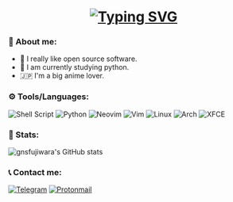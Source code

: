 <h1 align="center">
  <a href="https://git.io/typing-svg"><img src="https://readme-typing-svg.demolab.com?font=Monoid&size=16&pause=1000&center=true&vCenter=true&width=435&lines=Hello%2C+my+name+is++Gustavo+Vin%C3%ADcios;Currently+i+am+a+programming+student." alt="Typing SVG" /></a>
</h1>

### 📖 About me:

- 🐧 I really like open source software.
- 🌱 I am currently studying python.
- 🇯🇵 I'm a big anime lover.

### ⚙️ Tools/Languages:

![Shell Script](https://img.shields.io/badge/shell_script-%23121011.svg?style=for-the-badge&logo=gnu-bash&logoColor=white)
![Python](https://img.shields.io/badge/python-3670A0?style=for-the-badge&logo=python&logoColor=ffdd54)
![Neovim](https://img.shields.io/badge/NeoVim-%2357A143.svg?&style=for-the-badge&logo=neovim&logoColor=white)
![Vim](https://img.shields.io/badge/VIM-%2311AB00.svg?style=for-the-badge&logo=vim&logoColor=white)
![Linux](https://img.shields.io/badge/Linux-FCC624?style=for-the-badge&logo=linux&logoColor=black)
![Arch](https://img.shields.io/badge/Arch%20Linux-1793D1?logo=arch-linux&logoColor=fff&style=for-the-badge)
![XFCE](https://img.shields.io/badge/XFCE-%232284F2.svg?style=for-the-badge&logo=xfce&logoColor=white)

### 🌟 Stats:

![gnsfujiwara's GitHub stats](https://github-readme-stats.vercel.app/api?username=gnsfujiwara&count_private=true&show_icons=true&theme=react)

### 📞 Contact me:

[![Telegram](https://img.shields.io/badge/Telegram-2CA5E0?style=for-the-badge&logo=telegram&logoColor=white)](https://t.me/gnsfujiwara)
[![Protonmail](https://img.shields.io/badge/ProtonMail-8B89CC?style=for-the-badge&logo=protonmail&logoColor=white)](mailto:gustavo.vinicios2004@protonmail.com)
